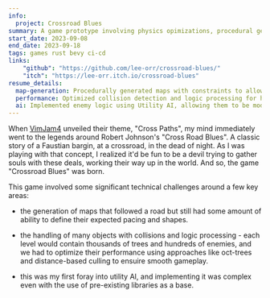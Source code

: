 ```yaml
---
info:
  project: Crossroad Blues
summary: A game prototype involving physics opimizations, procedural generation, and utility AI.
start_date: 2023-09-08
end_date: 2023-09-18
tags: games rust bevy ci-cd
links:
    "github": "https://github.com/lee-orr/crossroad-blues/"
    "itch": "https://lee-orr.itch.io/crossroad-blues"
resume_details:
  map-generation: Procedurally generated maps with constraints to allow for level design
  performance: Optimized collision detection and logic processing for hundreds of enemies and pickups
  ai: Implemented enemy logic using Utility AI, allowing them to be modified in a modular manner
---
```


When [VimJam4](https://itch.io/jam/vimjam4) unveiled their theme, "Cross Paths", my mind immediately went to the legends around Robert Johnson's "Cross Road Blues". A classic story of a Faustian bargin, at a crossroad, in the dead of night. As I was playing with that concept, I realized it'd be fun to be a devil trying to gather souls with these deals, working their way up in the world. And so, the game "Crossroad Blues" was born.

This game involved some significant technical challenges around a few key areas:

- the generation of maps that followed a road but still had some amount of ability to define their expected pacing and shapes.

- the handling of many objects with collisions and logic processing - each level would contain thousands of trees and hundreds of enemies, and we had to optimize their performance using approaches like oct-trees and distance-based culling to ensuire smooth gameplay.

- this was my first foray into utility AI, and implementing it was complex even with the use of pre-existing libraries as a base.